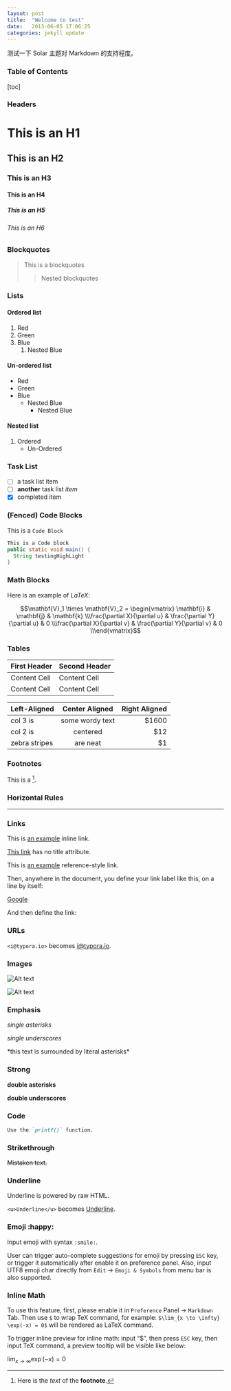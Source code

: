 ```yaml
---
layout: post
title:  "Welcome to test"
date:   2013-06-05 17:06:25
categories: jekyll update
---
```


测试一下 Solar 主题对 Markdown 的支持程度。

### Table of Contents

[toc]


###  Headers

# This is an H1

## This is an H2

### This is an H3

#### This is an H4

##### This is an H5

###### This is an H6

### Blockquotes

> This is a blockquotes
>
> > Nested blockquotes

### Lists

#### Ordered list

1. Red
2. Green
3. Blue
   1. Nested Blue

#### Un-ordered list

* Red
* Green
* Blue
  * Nested Blue
    * Nested Blue

#### Nested list

1. Ordered
   * Un-Ordered

### Task List

- [ ] a task list item
- [ ] **another** task list *item*
- [x] completed item

### (Fenced) Code Blocks

This is a `Code Block`

```java
This is a Code block
public static void main() {
  String testingHighLight
} 
```

### Math Blocks

Here is an example of *LaTeX*:

$$\mathbf{V}_1 \times \mathbf{V}_2 =  \begin{vmatrix} \mathbf{i} & \mathbf{j} & \mathbf{k} \\\frac{\partial X}{\partial u} &  \frac{\partial Y}{\partial u} & 0 \\\frac{\partial X}{\partial v} &  \frac{\partial Y}{\partial v} & 0 \\\end{vmatrix}$$

### Tables

| First Header | Second Header |
| ------------ | ------------- |
| Content Cell | Content Cell  |
| Content Cell | Content Cell  |

| Left-Aligned  | Center Aligned  | Right Aligned |
| :------------ | :-------------: | ------------: |
| col 3 is      | some wordy text |         $1600 |
| col 2 is      |    centered     |           $12 |
| zebra stripes |    are neat     |            $1 |

### Footnotes

This is a [^footnote].

[^footnote]: Here is the *text* of the **footnote**.

### Horizontal Rules

---

### Links

This is [an example](http://example.com/ "Title") inline link.

[This link](http://example.net/) has no title attribute.

This is [an example][id] reference-style link.

Then, anywhere in the document, you define your link label like this, on a line by itself:

[id]: http://example.com/	"Optional Title Here"



[Google][]

And then define the link:

[Google]: http://google.com/

### URLs

`<i@typora.io>` becomes <i@typora.io>.

### Images

![Alt text](/images/shakespeare.jpg)

![Alt text](/images/shakespeare.jpg "Optional title")

### Emphasis

*single asterisks*

_single underscores_

\*this text is surrounded by literal asterisks\*

### Strong

**double asterisks**

__double underscores__

### Code

```markdown
Use the `printf()` function.
```

### Strikethrough

~~Mistaken text.~~

### Underline

Underline is powered by raw HTML.

`<u>Underline</u>` becomes <u>Underline</u>.

### Emoji :happy:

Input emoji with syntax `:smile:`. 

User can trigger auto-complete suggestions for emoji by pressing `ESC` key, or trigger it automatically after enable it on preference panel. Also, input UTF8 emoji char directly from `Edit` -> `Emoji & Symbols` from menu bar is also supported. 

### Inline Math

To use this feature, first, please enable it in `Preference` Panel -> `Markdown` Tab. Then use `$` to wrap TeX command, for example: `$\lim_{x \to \infty} \exp(-x) = 0$` will be rendered as LaTeX command. 

To trigger inline preview for inline math: input “$”, then press `ESC` key, then input TeX command, a preview tooltip will be visible like below:

$\lim_{x \to \infty} \exp(-x) = 0$